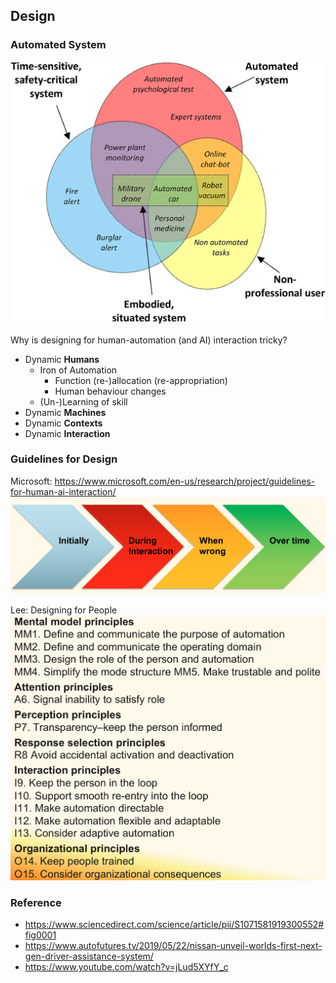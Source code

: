 ## Design

### Automated System

![automated-system](./pix/automated-system.jpg)

Why is designing for human-automation (and AI) interaction tricky?
* Dynamic **Humans**
	* Iron of Automation
		* Function (re-)allocation (re-appropriation)
		* Human behaviour changes
	* (Un-)Learning of skill
* Dynamic **Machines**
* Dynamic **Contexts**
* Dynamic **Interaction**

### Guidelines for Design

Microsoft: https://www.microsoft.com/en-us/research/project/guidelines-for-human-ai-interaction/
![microsoft](./pix/microsoft.png)

Lee: Designing for People
![lee](./pix/lee.png)

### Reference

* https://www.sciencedirect.com/science/article/pii/S1071581919300552#fig0001
* https://www.autofutures.tv/2019/05/22/nissan-unveil-worlds-first-next-gen-driver-assistance-system/
* https://www.youtube.com/watch?v=jLud5XYfY_c
